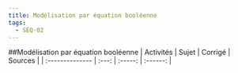 ```yaml
---
title: Modélisation par équation booléenne 
tags:
  - SEQ-02
---
```

[comment]: <> (Généré automatiquement par make_all_activites.py, creation_fichiers_activites)

##Modélisation par équation booléenne 
| Activités | Sujet | Corrigé | Sources  | 
| :-------------- | :---: | :-----: | :------: | 


